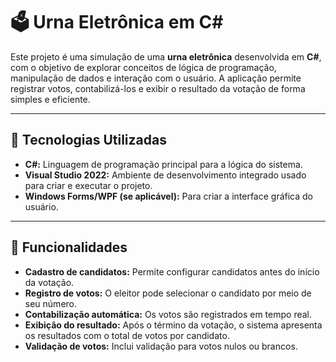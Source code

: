 # 🗳️ Urna Eletrônica em C#

Este projeto é uma simulação de uma **urna eletrônica** desenvolvida em **C#**, com o objetivo de explorar conceitos de lógica de programação, manipulação de dados e interação com o usuário. A aplicação permite registrar votos, contabilizá-los e exibir o resultado da votação de forma simples e eficiente.  

---

## 🚀 Tecnologias Utilizadas

- **C#:** Linguagem de programação principal para a lógica do sistema.  
- **Visual Studio 2022:** Ambiente de desenvolvimento integrado usado para criar e executar o projeto.  
- **Windows Forms/WPF (se aplicável):** Para criar a interface gráfica do usuário.  

---

## 🎯 Funcionalidades

- **Cadastro de candidatos:** Permite configurar candidatos antes do início da votação.  
- **Registro de votos:** O eleitor pode selecionar o candidato por meio de seu número.  
- **Contabilização automática:** Os votos são registrados em tempo real.  
- **Exibição do resultado:** Após o término da votação, o sistema apresenta os resultados com o total de votos por candidato.  
- **Validação de votos:** Inclui validação para votos nulos ou brancos.  


